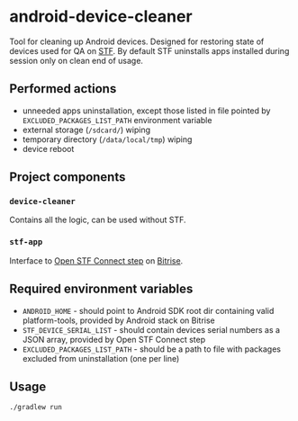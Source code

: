 # android-device-cleaner
Tool for cleaning up Android devices.
Designed for restoring state of devices used for QA on [STF](https://openstf.io/).
By default STF uninstalls apps installed during session only on clean end of usage. 

## Performed actions
* unneeded apps uninstallation, except those listed in file pointed by `EXCLUDED_PACKAGES_LIST_PATH` environment variable
* external storage (`/sdcard/`) wiping
* temporary directory (`/data/local/tmp`) wiping
* device reboot

## Project components

### `device-cleaner`
Contains all the logic, can be used without STF.

### `stf-app`
Interface to [Open STF Connect step](https://github.com/DroidsOnRoids/bitrise-step-openstf-connect) on [Bitrise](https://bitrise.io).

## Required environment variables
* `ANDROID_HOME` - should point to Android SDK root dir containing valid platform-tools, provided by Android stack on Bitrise
* `STF_DEVICE_SERIAL_LIST` - should contain devices serial numbers as a JSON array, provided by Open STF Connect step
* `EXCLUDED_PACKAGES_LIST_PATH` - should be a path to file with packages excluded from uninstallation (one per line) 

## Usage
`./gradlew run` 